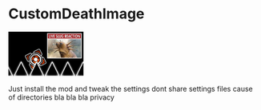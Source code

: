 # CustomDeathImage

<img src="logo.png" width="150" alt="the mod's logo" />

Just install the mod and tweak the settings 
dont share settings files cause of directories bla bla bla privacy
